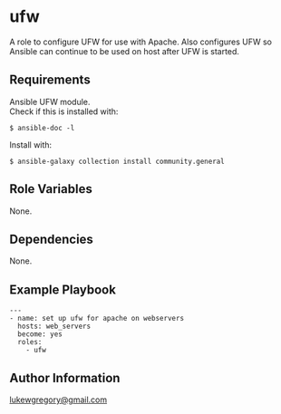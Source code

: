 ufw
=========
A role to configure UFW for use with Apache.  Also configures UFW so Ansible can continue to be used on host after UFW is started.  

Requirements
------------
Ansible UFW module.  
Check if this is installed with:
```
$ ansible-doc -l
```

Install with:
```
$ ansible-galaxy collection install community.general
```

Role Variables
--------------
None.

Dependencies
------------
None.

Example Playbook
----------------

```
---
- name: set up ufw for apache on webservers
  hosts: web_servers
  become: yes
  roles:
    - ufw
```

Author Information
------------------
lukewgregory@gmail.com
